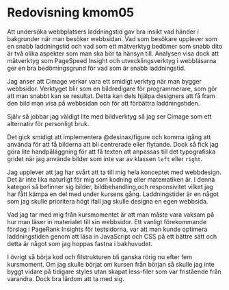 ---
---
# Redovisning kmom05

Att undersöka webbplatsers laddningstid gav bra insikt vad händer i bakgrunder
när man besöker webbsidan. Vad som besökare upplever som en snabb laddningstid
och vad som ett mätverktyg bedömer som snabb dito är två olika aspekter som man
ska bör ta hänsyn till. Analysen visa dock att mätverktyg som PageSpeed Insight
och utvecklingsverktyg i webbläsarna ger en bra bedömingsgrund för vad som är
snabb laddningstid.

Jag anser att Cimage verkar vara ett smidigt verktyg när man bygger webbsidor.
Verktyget blir som en bildredigare för programmerare, som gör att man snabbt kan
se resultat. Detta kan dels hjälpa designers att få fram den bild man visa på
webbsidan och för att förbättra laddningstiden.

Själv så jobbar jag väldigt lite med bildverktyg så jag ser Cimage som ett
alternativ för personligt bruk. 

Det gick smidigt att implementera @desinax/figure och komma igång att använda
för att få bilderna att bli centrerade eller flytande. Dock så fick jag göra
lite handpåläggning för att få texten att anpassas till det typografiska gridet
när jag använde bilder som inte var av klassen `left` eller `right`.

Jag upplever att jag har svårt att ta till mig hela konceptet med webbdesign.
Det är inte lika naturligt för mig som kodning eller matematiken är. I denna
kategori så befinner sig bilder, bildbehandling,och responsivitet vilket jag har
fått kämpa en del med under kursens gång. Laddningstider är en något som jag
skulle prioritera högt ifall jag skulle designa en egen webbsida.

Vad jag tar med mig från kursmomentet är att man måste vara vaksam på hur man
läser in materialet till sin webbsidor. Ett vanligt förekommande förslag i
PageRank Insights för testsidorna, var att man kunde optimera laddningstiden
genom att läsa in JavaScript och CSS på ett bättre sätt och detta är något som
jag hoppas fastna i bakhuvudet.

I övrigt så börja kod och filstrukturen bli ganska rörig nu efter fem
kursmoment. Om jag skulle börjat om kursen från början så skulle jag inte byggt
vidare på tidigare styles utan skapat less-filer som var fristående från
varandra. Dock bra lärdom att ta med sig.



<!-- Berätta kort om erfarenheterna med din undersökning av webbplatsers laddningstid och vad du kom fram till.
Har du några funderingar kring Cimage och dess nytta och features? Vilka bildverktyg använder du själv normalt sett?
Hur gick det att jobba med modulen @desinax/figure och hur är din syn på modulen?
Vad är din egen allmänna uppfattning kring bilder för webben, nedladdningstider, responsiva bilder och allmänt kring bildbehandling för webben?
Vilken är din TIL för detta kmom? -->
